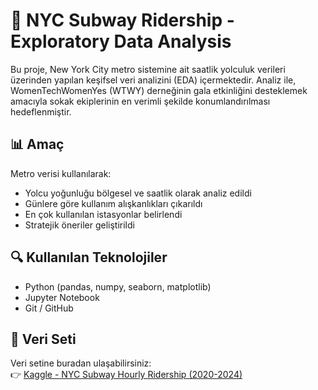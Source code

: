 # 🗽 NYC Subway Ridership - Exploratory Data Analysis

Bu proje, New York City metro sistemine ait saatlik yolculuk verileri üzerinden yapılan keşifsel veri analizini (EDA) içermektedir. Analiz ile, WomenTechWomenYes (WTWY) derneğinin gala etkinliğini desteklemek amacıyla sokak ekiplerinin en verimli şekilde konumlandırılması hedeflenmiştir.

## 📊 Amaç
Metro verisi kullanılarak:
- Yolcu yoğunluğu bölgesel ve saatlik olarak analiz edildi
- Günlere göre kullanım alışkanlıkları çıkarıldı
- En çok kullanılan istasyonlar belirlendi
- Stratejik öneriler geliştirildi

## 🔍 Kullanılan Teknolojiler
- Python (pandas, numpy, seaborn, matplotlib)
- Jupyter Notebook
- Git / GitHub

## 📁 Veri Seti
Veri setine buradan ulaşabilirsiniz:  
👉 [Kaggle - NYC Subway Hourly Ridership (2020-2024)](https://www.kaggle.com/datasets/omerdasc/mta-subwayhourlyridership-datadictionary)
